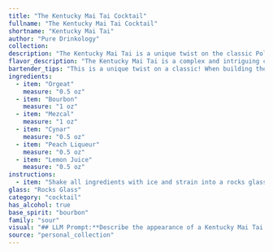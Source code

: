```yaml
---
title: "The Kentucky Mai Tai Cocktail"
fullname: "The Kentucky Mai Tai Cocktail"
shortname: "Kentucky Mai Tai"
author: "Pure Drinkology"
collection:
description: "The Kentucky Mai Tai is a unique twist on the classic Polynesian cocktail family, blending traditional Mai Tai elements like orgeat and rum with American influences. The bourbon, mezcal, and Cynar add smoky, herbal, and bittersweet notes, while the peach liqueur and lemon juice provide a balance of sweetness and acidity. "
flavor_description: "The Kentucky Mai Tai is a complex and intriguing cocktail. The bourbon and mezcal provide a smoky, spicy base, while the orgeat and peach liqueur add sweetness and floral notes. Cynar's artichoke bitterness balances the sweetness, and the lemon juice provides a refreshing acidity. Expect a layered experience with notes of smoke, spice, fruit, and a subtle vegetal undertone. "
bartender_tips: "This is a unique twist on a classic! When building the Kentucky Mai Tai, focus on quality ingredients. Freshly squeezed lemon juice is essential.  Use a good quality mezcal that has a smoky character. The Cynar adds a complex, bitter note that balances the sweetness of the orgeat and peach liqueur.  Shake with ice to chill, but strain into a chilled coupe glass to prevent dilution. Enjoy the surprising complexity! "
ingredients:
  - item: "Orgeat"
    measure: "0.5 oz"
  - item: "Bourbon"
    measure: "1 oz"
  - item: "Mezcal"
    measure: "1 oz"
  - item: "Cynar"
    measure: "0.5 oz"
  - item: "Peach Liqueur"
    measure: "0.5 oz"
  - item: "Lemon Juice"
    measure: "0.5 oz"
instructions:
  - item: "Shake all ingredients with ice and strain into a rocks glass with crushed ice."
glass: "Rocks Glass"
category: "cocktail"
has_alcohol: true
base_spirit: "bourbon"
family: "sour"
visual: "## LLM Prompt:**Describe the appearance of a Kentucky Mai Tai cocktail. Consider the following ingredients and their potential visual impact:*** **Orgeat:** A milky white syrup that can add a slight cloudiness.* **Bourbon:** Amber to golden brown, can be light or dark depending on the specific bourbon used.* **Mezcal:** A smoky, amber-colored spirit that may add a hint of opacity.* **Cynar:** A bitter, dark-brown liqueur that can add a deep color to the drink.* **Peach Liqueur:** A clear, pale yellow liqueur that may add a slight blush to the cocktail.* **Lemon Juice:** Adds a vibrant citrus hue and can create a slight foam on top.**Consider the overall color, clarity, and texture of the drink. Does it have a layered look? Is there any foam or froth? Does the color vary depending on the light?** **Example:**The Kentucky Mai Tai is a mesmerizing blend of colors, ranging from deep amber to a vibrant citrus yellow.  The drink is slightly cloudy due to the orgeat, with a hint of smoky opacity from the mezcal.  The Cynar adds a layer of dark brown depth, while the peach liqueur gives the drink a subtle blush.  A light layer of froth forms on top, adding a touch of texture and highlighting the citrusy notes. The overall effect is a captivating amber cocktail, with a subtle complexity in its hues and a playful interplay of light and shadow. "
source: "personal_collection"
---
```


